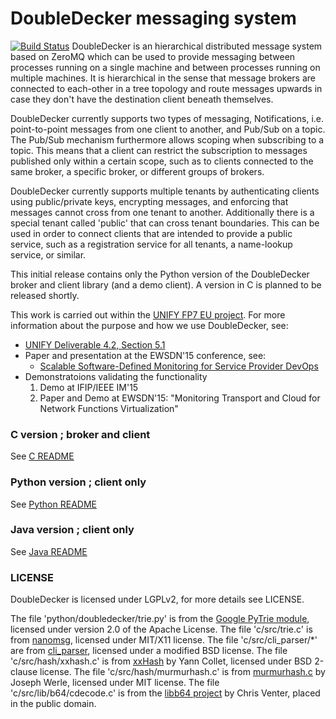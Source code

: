 # DoubleDecker messaging system
[![Build Status](https://travis-ci.org/Acreo/DoubleDecker.svg?branch=master)](https://travis-ci.org/Acreo/DoubleDecker)
DoubleDecker is an hierarchical distributed message system based on ZeroMQ 
which can be used to provide messaging between processes running on a 
single machine and between processes running on multiple machines. 
It is hierarchical in the sense that message brokers are connected to 
each-other in a tree topology and route messages upwards in case they don't 
have the destination client beneath themselves.

DoubleDecker currently supports two types of messaging, Notifications, i.e. point-to-point messages from one client to another, and Pub/Sub on a topic. The Pub/Sub mechanism furthermore allows scoping when subscribing to a topic. This means that a client can restrict the subscription to messages published only within a certain scope, such as to clients connected to the same broker, a specific broker, or different groups of brokers.

DoubleDecker currently supports multiple tenants by authenticating clients using public/private keys, encrypting messages, and enforcing that messages cannot cross from one tenant to another. Additionally there is a special tenant called 'public' that can cross tenant boundaries. This can be used in order to connect clients that are intended to provide a public service, such as a registration service for all tenants, a name-lookup service, or similar. 

This initial release contains only the Python version of the DoubleDecker broker and client library (and a demo client). A version in C is planned to be released shortly. 

This work is carried out within the [UNIFY FP7 EU project](http://www.fp7-unify.eu/). For more information about the purpose and how we use DoubleDecker, see:
* [UNIFY Deliverable 4.2, Section 5.1](http://fp7-unify.eu/files/fp7-unify-eu-docs/UNIFY-WP4-D4.2%20Proposal%20for%20SP-DevOps%20network%20capabilities%20and%20tools.pdf)
* Paper and presentation at the EWSDN'15 conference, see:
  * [Scalable Software-Defined Monitoring for Service Provider DevOps](http://www.ewsdn.eu/files/Documents/EWSDN2015/04_03.pdf)
* Demonstratoions validating the functionality
  1. Demo at IFIP/IEEE IM'15
  2. Paper and Demo at EWSDN'15:
     "Monitoring Transport and Cloud for Network Functions Virtualization"

### C version ; broker and client

See [C README](c/README.md)

### Python version ; client only

See [Python README](python/README.md)

### Java version ; client only

See [Java README](java/README.md)

### LICENSE

DoubleDecker is licensed under LGPLv2, for more details see LICENSE.

The file 'python/doubledecker/trie.py' is from the [Google PyTrie module](https://github.com/google/pytrie), licensed under version 2.0 of the Apache License.
The file 'c/src/trie.c' is from [nanomsg](http://nanomsg.org/), licensed under MIT/X11 license.
The file 'c/src/cli_parser/*' are from [cli_parser](http://sourceforge.net/projects/cliparser/), licensed under a modified BSD license.
The file 'c/src/hash/xxhash.c' is from [xxHash](http://sourceforge.net/projects/cliparser/) by Yann Collet, licensed under BSD 2-clause license.
The file 'c/src/hash/murmurhash.c' is from [murmurhash.c](https://github.com/jwerle/murmurhash.c) by Joseph Werle, licensed under MIT license.
The file 'c/src/lib/b64/cdecode.c' is from the [libb64 project](http://sourceforge.net/projects/libb64/) by Chris Venter, placed in the public domain.
